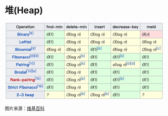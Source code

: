 # 堆(Heap)

![常用堆时间复杂度](./imgs/heap_O.png)

图片来源：[维基百科](https://en.wikipedia.org/wiki/Heap_(data_structure))
